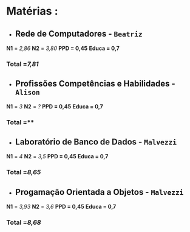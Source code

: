 # Matérias :
- ## Rede de Computadores - `Beatriz`
**N1** = *2,86*
**N2** = *3,80*
**PPD = 0,45**
**Educa = 0,7**
### Total =*7,81*
- ## Profissões Competências e Habilidades - `Alison`
**N1** = *3*
**N2** = *?*
**PPD = 0,45**
**Educa = 0,7**
### Total =**
- ## Laboratório de Banco de Dados - `Malvezzi`
**N1** = *4*
**N2** = *3,5*
**PPD = 0,45**
**Educa = 0,7**
### Total =*8,65*
- ## Progamação Orientada a Objetos - `Malvezzi`
**N1** = *3,93*
**N2** = *3,6*
**PPD = 0,45**
**Educa = 0,7**
### Total =*8,68*